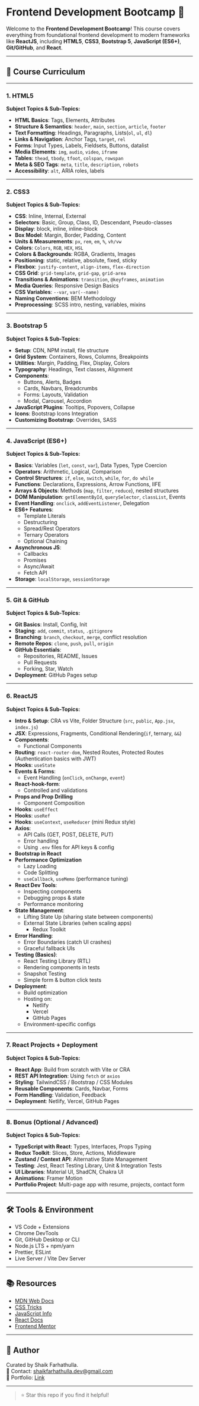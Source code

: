 # Frontend Development Bootcamp 🚀

Welcome to the **Frontend Development Bootcamp**! This course covers everything from foundational frontend development to modern frameworks like **ReactJS**, including **HTML5**, **CSS3**, **Bootstrap 5**, **JavaScript (ES6+)**, **Git/GitHub**, and **React**.

---

## 📘 Course Curriculum

---

### 1. HTML5  
**Subject Topics & Sub-Topics:**
- **HTML Basics**: Tags, Elements, Attributes
- **Structure & Semantics**: `header`, `main`, `section`, `article`, `footer`
- **Text Formatting**: Headings, Paragraphs, Lists(`ol`, `ul`, `dl`)
- **Links & Navigation**: Anchor Tags, `target`, `rel`
- **Forms**: Input Types, Labels, Fieldsets, Buttons, datalist
- **Media Elements**: `img`, `audio`, `video`, `iframe`
- **Tables**: `thead`, `tbody`, `tfoot`, `colspan`, `rowspan`
- **Meta & SEO Tags**: `meta`, `title`, `description`, `robots`
- **Accessibility**: `alt`, ARIA roles, labels

---

### 2. CSS3  
**Subject Topics & Sub-Topics:**
- **CSS**: Inline, Internal, External
- **Selectors**: Basic, Group, Class, ID, Descendant, Pseudo-classes
- **Display**: block, inline, inline-block
- **Box Model**: Margin, Border, Padding, Content
- **Units & Measurements**: `px`, `rem`, `em`, `%`, `vh/vw`
- **Colors**: `Colors`, `RGB`, `HEX`, `HSL`
- **Colors & Backgrounds**: RGBA, Gradients, Images
- **Positioning**: static, relative, absolute, fixed, sticky
- **Flexbox**: `justify-content`, `align-items`, `flex-direction`
- **CSS Grid**: `grid-template`, `grid-gap`, `grid-area`
- **Transitions & Animations**: `transition`, `@keyframes`, `animation`
- **Media Queries**: Responsive Design Basics
- **CSS Variables**: `--var`, `var(--name)`
- **Naming Conventions**: BEM Methodology
- **Preprocessing**: SCSS intro, nesting, variables, mixins

---

### 3. Bootstrap 5  
**Subject Topics & Sub-Topics:**
- **Setup**: CDN, NPM install, file structure
- **Grid System**: Containers, Rows, Columns, Breakpoints
- **Utilities**: Margin, Padding, Flex, Display, Colors
- **Typography**: Headings, Text classes, Alignment
- **Components**:
  - Buttons, Alerts, Badges
  - Cards, Navbars, Breadcrumbs
  - Forms: Layouts, Validation
  - Modal, Carousel, Accordion
- **JavaScript Plugins**: Tooltips, Popovers, Collapse
- **Icons**: Bootstrap Icons Integration
- **Customizing Bootstrap**: Overrides, SASS

---

### 4. JavaScript (ES6+)  
**Subject Topics & Sub-Topics:**
- **Basics**: Variables (`let`, `const`, `var`), Data Types, Type Coercion
- **Operators**: Arithmetic, Logical, Comparison
- **Control Structures**: `if`, `else`, `switch`, `while`, `for`, `do while`
- **Functions**: Declarations, Expressions, Arrow Functions, IIFE
- **Arrays & Objects**: Methods (`map`, `filter`, `reduce`), nested structures
- **DOM Manipulation**: `getElementById`, `querySelector`, `classList`, Events
- **Event Handling**: `onclick`, `addEventListener`, Delegation
- **ES6+ Features**:
  - Template Literals
  - Destructuring
  - Spread/Rest Operators
  - Ternary Operators
  - Optional Chaining
- **Asynchronous JS**:
  - Callbacks
  - Promises
  - Async/Await
  - Fetch API
- **Storage**: `localStorage`, `sessionStorage`

---

### 5. Git & GitHub  
**Subject Topics & Sub-Topics:**
- **Git Basics**: Install, Config, Init
- **Staging**: `add`, `commit`, `status`, `.gitignore`
- **Branching**: `branch`, `checkout`, `merge`, conflict resolution
- **Remote Repos**: `clone`, `push`, `pull`, `origin`
- **GitHub Essentials**:
  - Repositories, README, Issues
  - Pull Requests
  - Forking, Star, Watch
- **Deployment**: GitHub Pages setup

---

### 6. ReactJS  
**Subject Topics & Sub-Topics:**
- **Intro & Setup**: CRA vs Vite, Folder Structure (`src`, `public`, `App.jsx`, `index.js`)
- **JSX**: Expressions, Fragments, Conditional Rendering(`if`, ternary, `&&`)
- **Components**:
  - Functional Components
- **Routing**: `react-router-dom`, Nested Routes, Protected Routes (Authentication basics with JWT)
- **Hooks**: `useState`
- **Events & Forms**:
  - Event Handling (`onClick`, `onChange`, `event`)
- **React-hook-form**:
  - Controlled and validations
- **Props and Prop Drilling**
  - Component Composition
- **Hooks**: `useEffect`
- **Hooks**: `useRef`
- **Hooks**: `useContext`, `useReducer` (mini Redux style)
- **Axios**:
  - API Calls (GET, POST, DELETE, PUT)
  - Error handling
  - Using `.env` files for API keys & config
- **Bootstrap in React**
- **Performance Optimization**
  - Lazy Loading
  - Code Splitting
  - `useCallback`, `useMemo` (performance tuning)
- **React Dev Tools**:
  - Inspecting components
  - Debugging props & state
  - Performance monitoring
- **State Management**:
  - Lifting State Up (sharing state between components)
  - External State Libraries (when scaling apps)
    - Redux Toolkit
- **Error Handling**:
  - Error Boundaries (catch UI crashes)
  - Graceful fallback UIs
- **Testing (Basics)**:
  - React Testing Library (RTL)
  - Rendering components in tests
  - Snapshot Testing
  - Simple form & button click tests
- **Deployment**:
  - Build optimization
  - Hosting on:
    - Netlify
    - Vercel
    - GitHub Pages
  - Environment-specific configs

---

### 7. React Projects + Deployment  
**Subject Topics & Sub-Topics:**
- **React App**: Build from scratch with Vite or CRA
- **REST API Integration**: Using `fetch` or `axios`
- **Styling**: TailwindCSS / Bootstrap / CSS Modules
- **Reusable Components**: Cards, Navbar, Forms
- **Form Handling**: Validation, Feedback
- **Deployment**: Netlify, Vercel, GitHub Pages

---

### 8. Bonus (Optional / Advanced)  
**Subject Topics & Sub-Topics:**
- **TypeScript with React**: Types, Interfaces, Props Typing
- **Redux Toolkit**: Slices, Store, Actions, Middleware
- **Zustand / Context API**: Alternative State Management
- **Testing**: Jest, React Testing Library, Unit & Integration Tests
- **UI Libraries**: Material UI, ShadCN, Chakra UI
- **Animations**: Framer Motion
- **Portfolio Project**: Multi-page app with resume, projects, contact form

---

## 🛠 Tools & Environment
- VS Code + Extensions
- Chrome DevTools
- Git, GitHub Desktop or CLI
- Node.js LTS + npm/yarn
- Prettier, ESLint
- Live Server / Vite Dev Server

---

## 📚 Resources
- [MDN Web Docs](https://developer.mozilla.org/)
- [CSS Tricks](https://css-tricks.com/)
- [JavaScript Info](https://javascript.info/)
- [React Docs](https://reactjs.org/)
- [Frontend Mentor](https://www.frontendmentor.io/)

---

## 🚀 Author
Curated by Shaik Farhathulla.  
📧 Contact: shaikfarhathulla.dev@gmail.com  
🔗 Portfolio: [Link](https://shaikfarhathulla-dev.github.io/portfolio/)

---

> ⭐ Star this repo if you find it helpful!
